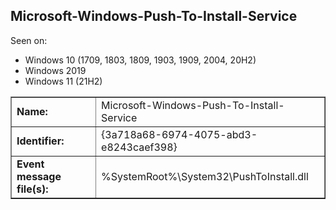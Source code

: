 ## Microsoft-Windows-Push-To-Install-Service

Seen on:
* Windows 10 (1709, 1803, 1809, 1903, 1909, 2004, 20H2)
* Windows 2019
* Windows 11 (21H2)

<table border="1" class="docutils">
  <tbody>
    <tr>
      <td><b>Name:</b></td>
      <td>Microsoft-Windows-Push-To-Install-Service</td>
    </tr>
    <tr>
      <td><b>Identifier:</b></td>
      <td>{3a718a68-6974-4075-abd3-e8243caef398}</td>
    </tr>
    <tr>
      <td><b>Event message file(s):</b></td>
      <td>%SystemRoot%\System32\PushToInstall.dll</td>
    </tr>
  </tbody>
</table>

&nbsp;

